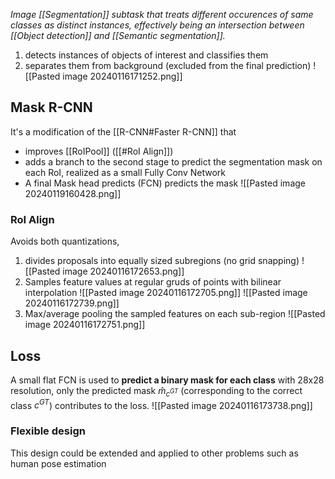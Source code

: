_Image [[Segmentation]] subtask that treats different occurences of same classes as distinct instances, effectively being an intersection between [[Object detection]] and [[Semantic segmentation]]._
1) detects instances of objects of interest and classifies them
2) separates them from background (excluded from the final prediction)
![[Pasted image 20240116171252.png]]
## Mask R-CNN
It's a modification of the [[R-CNN#Faster R-CNN]] that
- improves [[RoIPool]] ([[#RoI Align]])
- adds a branch to the second stage to predict the segmentation mask on each RoI, realized as a small Fully Conv Network
- A final Mask head predicts (FCN) predicts the mask
![[Pasted image 20240119160428.png]]
### RoI Align
Avoids both quantizations, 
1) divides proposals into equally sized subregions (no grid snapping)
![[Pasted image 20240116172653.png]]
1) Samples feature values at regular gruds of points with bilinear interpolation
![[Pasted image 20240116172705.png]]
![[Pasted image 20240116172739.png]]
1) Max/average pooling the sampled features on each sub-region
![[Pasted image 20240116172751.png]]

## Loss
A small flat FCN is used to **predict a binary mask for each class** with 28x28 resolution, only the predicted mask $\hat m_{c^{GT}}$  (corresponding to the correct class $c^{GT}$) contributes to the loss.
![[Pasted image 20240116173738.png]]

### Flexible design
This design could be extended and applied to other problems such as human pose estimation 